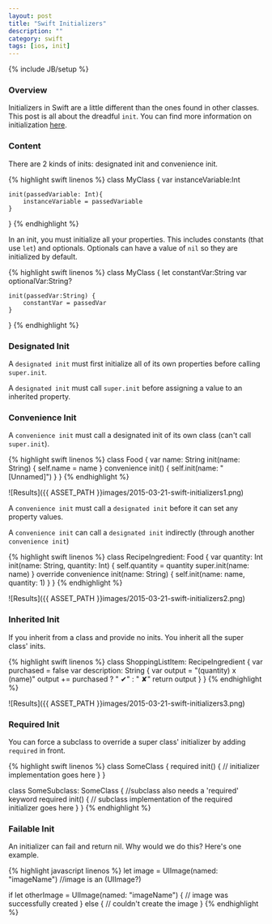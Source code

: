 ```yaml
---
layout: post
title: "Swift Initializers"
description: ""
category: swift
tags: [ios, init]
---
```

{% include JB/setup %}

<!-- Overview -->
<h3>Overview</h3>

Initializers in Swift are a little different than the ones found in other classes. This post is all about the dreadful `init`. You can find more information on initialization [here](https://developer.apple.com/library/ios/documentation/Swift/Conceptual/Swift_Programming_Language/Initialization.html).

<!-- Content -->
<h3>Content</h3>

There are 2 kinds of inits: designated init and convenience init.

<!-- Code _______________________________________-->
{% highlight swift linenos %}
class MyClass {
    var instanceVariable:Int

    init(passedVariable: Int){
        instanceVariable = passedVariable
    }
}
{% endhighlight %}
<!-- /Code ^^^^^^^^^^^^^^^^^^^^^^^^^^^^^^^^^^^^^^-->

In an init, you must initialize all your properties. This includes constants (that use `let`) and optionals. Optionals can have a value of `nil` so they are initialized by default.

<!-- Code _______________________________________-->
{% highlight swift linenos %}
class MyClass {
    let constantVar:String
    var optionalVar:String?

    init(passedVar:String) {
        constantVar = passedVar
    }
}
{% endhighlight %}
<!-- /Code ^^^^^^^^^^^^^^^^^^^^^^^^^^^^^^^^^^^^^^-->

<!-- Designated Init -->
<h3>Designated Init</h3>

A `designated init` must first initialize all of its own properties before calling `super.init`.

A `designated init` must call `super.init` before assigning a value to an inherited property.


<!-- Convenience Init -->
<h3>Convenience Init</h3>

A `convenience init` must call a designated init of its own class (can't call `super.init`).
<!-- Code _______________________________________-->
{% highlight swift linenos %}
class Food {
    var name: String
    init(name: String) {
        self.name = name
    }
    convenience init() {
        self.init(name: "[Unnamed]")
    }
}
{% endhighlight %}
<!-- /Code ^^^^^^^^^^^^^^^^^^^^^^^^^^^^^^^^^^^^^^-->
![Results]({{ ASSET_PATH }}images/2015-03-21-swift-initializers1.png)

A `convenience init` must call a `designated init` before it can set any property values.

A `convenience init` can call a `designated init` indirectly (through another `convenience init`)
<!-- Code _______________________________________-->
{% highlight swift linenos %}
class RecipeIngredient: Food {
    var quantity: Int
    init(name: String, quantity: Int) {
        self.quantity = quantity
        super.init(name: name)
    }
    override convenience init(name: String) {
        self.init(name: name, quantity: 1)
    }
}
{% endhighlight %}
<!-- /Code ^^^^^^^^^^^^^^^^^^^^^^^^^^^^^^^^^^^^^^-->
![Results]({{ ASSET_PATH }}images/2015-03-21-swift-initializers2.png)


<!-- Inherited Init -->
<h3>Inherited Init</h3>

If you inherit from a class and provide no inits. You inherit all the super class' inits.

<!-- Code _______________________________________-->
{% highlight swift linenos %}
class ShoppingListItem: RecipeIngredient {
    var purchased = false
    var description: String {
        var output = "\(quantity) x \(name)"
        output += purchased ? " ✔" : " ✘"
        return output
    }
}
{% endhighlight %}
<!-- /Code ^^^^^^^^^^^^^^^^^^^^^^^^^^^^^^^^^^^^^^-->

![Results]({{ ASSET_PATH }}images/2015-03-21-swift-initializers3.png)


<!-- Required Init -->
<h3>Required Init</h3>

You can force a subclass to override a super class' initializer by adding `required` in front.

<!-- Code _______________________________________-->
{% highlight swift linenos %}
class SomeClass {
    required init() {
        // initializer implementation goes here
    }
}

class SomeSubclass: SomeClass {
    //subclass also needs a 'required' keyword
    required init() {
        // subclass implementation of the required initializer goes here
    }
}
{% endhighlight %}
<!-- /Code ^^^^^^^^^^^^^^^^^^^^^^^^^^^^^^^^^^^^^^-->


<!-- Failable Init -->
<h3>Failable Init</h3>

An initializer can fail and return nil. Why would we do this? Here's one example.

<!-- Code _______________________________________-->
{% highlight javascript linenos %}
let image = UIImage(named: "imageName") //image is an (UIImage?)

if let otherImage = UIImage(named: "imageName") {
    // image was successfully created
} else {
    // couldn't create the image
}
{% endhighlight %}
<!-- /Code ^^^^^^^^^^^^^^^^^^^^^^^^^^^^^^^^^^^^^^-->